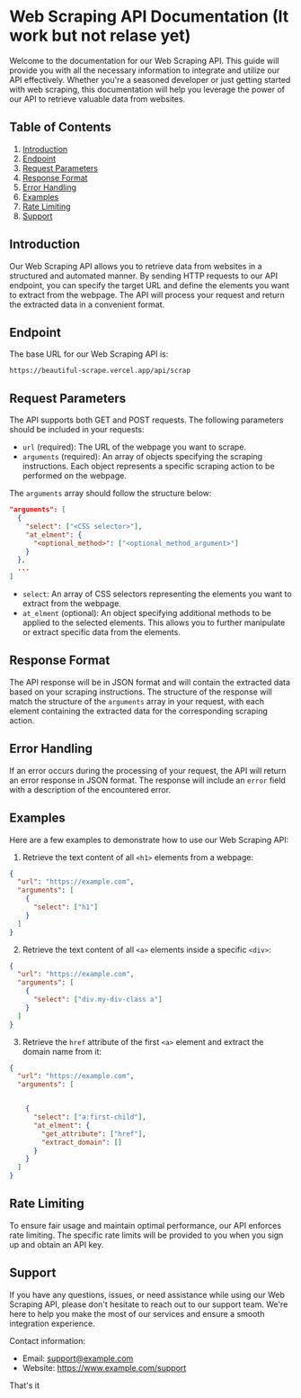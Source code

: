 # Web Scraping API Documentation (It work but not relase yet)

Welcome to the documentation for our Web Scraping API. This guide will provide you with all the necessary information to integrate and utilize our API effectively. Whether you're a seasoned developer or just getting started with web scraping, this documentation will help you leverage the power of our API to retrieve valuable data from websites.

## Table of Contents

1. [Introduction](#introduction)
2. [Endpoint](#endpoint)
3. [Request Parameters](#request-parameters)
5. [Response Format](#response-format)
6. [Error Handling](#error-handling)
7. [Examples](#examples)
8. [Rate Limiting](#rate-limiting)
9. [Support](#support)

## Introduction

Our Web Scraping API allows you to retrieve data from websites in a structured and automated manner. By sending HTTP requests to our API endpoint, you can specify the target URL and define the elements you want to extract from the webpage. The API will process your request and return the extracted data in a convenient format.

## Endpoint

The base URL for our Web Scraping API is:

```
https://beautiful-scrape.vercel.app/api/scrap
```

## Request Parameters

The API supports both GET and POST requests. The following parameters should be included in your requests:

- `url` (required): The URL of the webpage you want to scrape.
- `arguments` (required): An array of objects specifying the scraping instructions. Each object represents a specific scraping action to be performed on the webpage.

The `arguments` array should follow the structure below:

```json
"arguments": [
  {
    "select": ["<CSS selector>"],
    "at_elment": {
      "<optional_method>": ["<optional_method_argument>"]
    }
  },
  ...
]
```

- `select`: An array of CSS selectors representing the elements you want to extract from the webpage.
- `at_elment` (optional): An object specifying additional methods to be applied to the selected elements. This allows you to further manipulate or extract specific data from the elements.

## Response Format

The API response will be in JSON format and will contain the extracted data based on your scraping instructions. The structure of the response will match the structure of the `arguments` array in your request, with each element containing the extracted data for the corresponding scraping action.

## Error Handling

If an error occurs during the processing of your request, the API will return an error response in JSON format. The response will include an `error` field with a description of the encountered error.

## Examples

Here are a few examples to demonstrate how to use our Web Scraping API:

1. Retrieve the text content of all `<h1>` elements from a webpage:

```json
{
  "url": "https://example.com",
  "arguments": [
    {
      "select": ["h1"]
    }
  ]
}
```

2. Retrieve the text content of all `<a>` elements inside a specific `<div>`:

```json
{
  "url": "https://example.com",
  "arguments": [
    {
      "select": ["div.my-div-class a"]
    }
  ]
}
```

3. Retrieve the `href` attribute of the first `<a>` element and extract the domain name from it:

```json
{
  "url": "https://example.com",
  "arguments": [


    {
      "select": ["a:first-child"],
      "at_elment": {
        "get_attribute": ["href"],
        "extract_domain": []
      }
    }
  ]
}
```

## Rate Limiting

To ensure fair usage and maintain optimal performance, our API enforces rate limiting. The specific rate limits will be provided to you when you sign up and obtain an API key.

## Support

If you have any questions, issues, or need assistance while using our Web Scraping API, please don't hesitate to reach out to our support team. We're here to help you make the most of our services and ensure a smooth integration experience.

Contact information:
- Email: support@example.com
- Website: https://www.example.com/support

That's it
